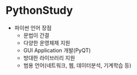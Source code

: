 # PythonStudy

* 파이썬 언어 장점
   * 문법이 간결
   * 다양한 운영체제 지원
   * GUI Application 개발(PyQT) 
   * 방대한 라이브러리 지원
   * 범용 언어(네트워크, 웹, 데이터분석, 기계학습 등) 

